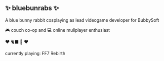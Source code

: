 ## ✨ bluebunrabs ✨

A blue bunny rabbit cosplaying as lead videogame developer for BubbySoft <br>

🎮️ couch co-op and 💻️ online muliplayer enthusiast <br>

❤️ 🐈‍⬛️ 🐇️ ❤️

currently playing: FF7 Rebirth

<!--
**bluebunrabs/bluebunrabs** is a ✨ _special_ ✨ repository because its `README.md` (this file) appears on your GitHub profile.

Here are some ideas to get you started:

- 🔭 I’m currently working on ...
- 🌱 I’m currently learning ...
- 👯 I’m looking to collaborate on ...
- 🤔 I’m looking for help with ...
- 💬 Ask me about ...
- 📫 How to reach me: ...
- 😄 Pronouns: ...
- ⚡ Fun fact: ...
-->
